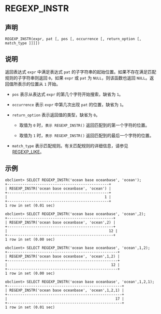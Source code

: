 REGEXP_INSTR 
=================================



声明 
-----------------------

```unknow
REGEXP_INSTR(expr, pat [, pos [, occurrence [, return_option [, match_type ]]]])
```



说明 
-----------------------

返回表达式 `expr` 中满足表达式 `pat` 的子字符串的起始位置。如果不存在满足匹配规则的子字符串则返回 `0`，如果 `expr` 或 `pat` 为 `NULL`，则该函数也返回 `NULL`。返回值所表示的位置从 `1` 开始。

* `pos` 表示从表达式 `expr` 的第几个字符开始搜索，缺省为 `1`。

  

* `occurrence` 表示 `expr` 中第几次出现 `pat` 的位置，缺省为 `1`。

  

* `return_option` 表示返回值的类型，缺省为 `0`。

  * 取值为 `0` 时，`表示 REGEXP_INSTR()` 返回匹配到的第一个字符的位置。

    
  
  * 取值为 `1` 时，`表示 REGEXP_INSTR()` 返回匹配到的最后一个字符的位置。

    
  

  

* `match_type` 表示匹配规则。有关匹配规则的详细信息，请参见 [REGEXP_LIKE](/zh-CN/10.sql-reference/4.functions-1/2.single-row-functions-1/2.string-functions/34.REGEXP_LIKE.md)。

  




示例 
-----------------------

```unknow
obclient> SELECT REGEXP_INSTR('ocean base oceanbase', 'ocean');
+-----------------------------------------------+
| REGEXP_INSTR('ocean base oceanbase', 'ocean') |
+-----------------------------------------------+
|                                             1 |
+-----------------------------------------------+
1 row in set (0.01 sec)

obclient> SELECT REGEXP_INSTR('ocean base oceanbase', 'ocean',2);
+-------------------------------------------------+
| REGEXP_INSTR('ocean base oceanbase', 'ocean',2) |
+-------------------------------------------------+
|                                               12 |
+-------------------------------------------------+
1 row in set (0.00 sec)

obclient> SELECT REGEXP_INSTR('ocean base oceanbase', 'ocean',1,2);
+---------------------------------------------------+
| REGEXP_INSTR('ocean base oceanbase', 'ocean',1,2) |
+---------------------------------------------------+
|                                                12 |
+---------------------------------------------------+
1 row in set (0.00 sec)

obclient> SELECT REGEXP_INSTR('ocean base oceanbase', 'ocean',1,2,1);
+-----------------------------------------------------+
| REGEXP_INSTR('ocean base oceanbase', 'ocean',1,2,1) |
+-----------------------------------------------------+
|                                                  17 |
+-----------------------------------------------------+
1 row in set (0.01 sec)
```



